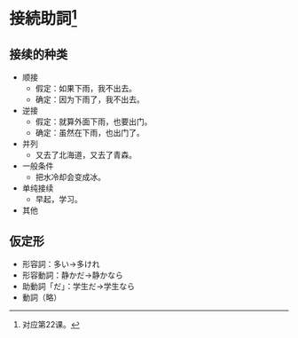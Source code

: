 # 接続助詞[^title]

## 接续的种类
- 顺接
  - 假定：如果下雨，我不出去。
  - 确定：因为下雨了，我不出去。
- 逆接
  - 假定：就算外面下雨，也要出门。
  - 确定：虽然在下雨，也出门了。
- 并列
  - 又去了北海道，又去了青森。
- 一般条件
  - 把水冷却会变成冰。
- 单纯接续
  - 早起，学习。
- 其他

## 仮定形
- 形容詞：多い→多けれ
- 形容動詞：静かだ→静かなら
- 助動詞「だ」：学生だ→学生なら
- 動詞（略）

[^title]: 对应第22课。


